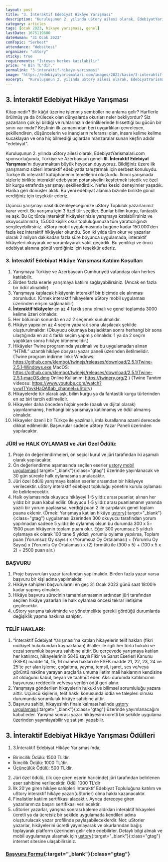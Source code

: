 ```yaml
---
layout: post
title: "3. İnteraktif Edebiyat Hikâye Yarışması"
description: "Kuruluşunun 2. yılında uStory ailesi olarak, EdebiyatYarismalari.com sponsorluğunda, Türkiye ve Azerbaycan geneli III. İnteraktif Edebiyat Yarışması'nı duyurmaktan büyük heyecan duyuyoruz."
category: articles
tags: [ocak 2023, hikaye yarışması, genel]
lastDate: 1675119600
dateHuman: "31 Ocak 2023"
comTopic: "Serbest"
attendance: "Websitesi"
organizer: "uStory"
sticky: true
requirements: "İsteyen herkes katılabilir"
price: "4 Bin TL'dir."
permalink: "3-interaktif-hikaye-yarismasi"
image: "https://edebiyatyarismalari.com/images/2022/kasim/3-interaktif-hikaye-yarismasi.jpg"
excerpt:  "Kuruluşunun 2. yılında uStory ailesi olarak, EdebiyatYarismalari.com sponsorluğunda, Türkiye ve Azerbaycan geneli <strong>3. İnteraktif Edebiyat Yarışması</strong>'nı duyurmaktan büyük heyecan duyuyoruz. "
---
```


## 3. İnteraktif Edebiyat Hikâye Yarışması
Kitap nedir? Bir kâğıt üzerine işlenmiş semboller ne anlama gelir? Harflerle örülmüş ya da örülecek olan dünyalarda okurları neler bekliyordur? Siz yazarların çok iyi bildiği ve ruhlarınızın derinliklerinde hissettiği bu gücün bir sınırı var mıdır? Keşfinin ilk zamanından beri uygarlıkları çevreleyen, şekillendiren, düşüncelerin ve inançların referansı olan, insanı kelime kelime kucaklayan ve ona hiç bilmediği uçlardan manzaralar sunan keşfin adıdır "edebiyat". 

Kuruluşunun 2. yılında uStory ailesi olarak, EdebiyatYarismalari.com sponsorluğunda, Türkiye ve Azerbaycan geneli **III. İnteraktif Edebiyat Yarışması**'nı duyurmaktan büyük heyecan duyuyoruz. Bildiğiniz üzere ilk yarışmamız sizleri interaktif edebiyatla tanıştırmak için serbest konuluydu. Türkçe ilk interaktif kütüphanenin temellerini oluşturdu. İkinci yarışmada sizlerle birlikte interaktif edebiyatın potansiyelini keşfetmek istedik ve özel bir kurgu etrafında yarışmayı şekillendirdik. Nefes kesici deneyimler yaşadık. Harika geri dönüşler aldık. Bu yeni edebiyat alanına bizimle birlikte gönül verdiğiniz için teşekkür ederiz. 

Üçüncü yarışmayı nasıl düzenleyeceğimize uStory Topluluk yazarlarımız karar verdi. Bu yarışma için 3 özel tür seçtiler. Bunlar bilim kurgu, fantastik ve aşk. Bu üç türde interaktif hikâyelerinizle yarışmaya katılabilirsiniz ve okuyucularınıza, 15.000 kişilik okur topluluğumuza tüm yaratıcılığınızı sergileyebilirsiniz.
uStory mobil uygulamasında bugüne kadar 150.000’den fazla kez interaktif hikâyeler okundu. Son iki yılda tüm okur ve yazarlar olarak 2 milyon dakikadan fazla süre boyunca uygulamada, interaktif hikâyeleri okuyarak ve yorumlayarak vakit geçirdik. Bu yenilikçi ve öncü edebiyat alanına gönül verdiğiniz için teşekkür ederiz.

### 3. İnteraktif Edebiyat Hikâye Yarışması Katılım Koşulları
1. Yarışmaya Türkiye ve Azerbaycan Cumhuriyeti vatandaşı olan herkes katılabilir.
2. Birden fazla eserle yarışmaya katılım sağlayabilirsiniz. (Ancak en fazla bir ödül alınabilir)
3. Yarışmaya katılacak hikâyenin interaktif bir biçimde ele alınması zorunludur. (Örnek interaktif hikayelere uStory mobil uygulaması üzerinden erişim sağlanabilir) 
4. **İnteraktif hikâyeler** en az 4 farklı sonu olmalı ve genel toplamda 3000 kelime üzeri olmalıdır.
5. Her bölümün sonunda en az 2 seçenek sunulmalıdır.
6. Hikâye yapısı en az 4 seçim yaparak sona ulaşılacak şekilde oluşturulmalıdır. (Okuyucu okumaya başladıktan sonra herhangi bir sona ulaştığında en az 4 farklı seçim yapmış olmalıdır. 1 ya da 2 seçim yaptıktan sonra hikâye bitmemelidir.)
7. Hikâyeler Twine programında yazılmalı ve bu uygulamadan alınan “HTML” uzantılı hikâye dosyası yazar paneli üzerinden iletilmelidir. 
(Twine program indirme linki:
Windows: https://github.com/klembot/twinejs/releases/download/2.5.1/Twine-2.5.1-Windows.exe
MacOS: https://github.com/klembot/twinejs/releases/download/2.5.1/Twine-2.5.1-macOS.dmg
Online Kullanım: https://twinery.org/2 )
(Twine Tanıtım videosu: https://www.youtube.com/watch?v=wITYovkHaQA&ab_channel=uStory)
8. Hikayelerde tür olarak aşk, bilim kurgu ya da fantastik kurgu türlerinden en az biri tercih edilmelidir.
9. Hikayeler daha önceden hiçbir yerde (basılı ve dijital olarak) yayınlanmamış, herhangi bir yarışmaya katılmamış ve ödül almamış olmalıdır.
10. Hikayeler özenli bir Türkçe ile yazılmalı, imla kurallarına azami derecede dikkat edilmelidir. Başvurular sadece uStory Yazar Paneli üzerinden yapılacaktır.

### JÜRİ ve HALK OYLAMASI ve Jüri Özel Ödülü: 
1. Proje ön değerlendirmeleri, ön seçici kurul ve jüri tarafından iki aşamalı olarak yapılacaktır. 
2. Ön değerlendirme aşamasında seçilen eserler [ustory mobil uygulaması](https://www.ustory.app/?ref=edebiyatyarismalari.com){:target="_blank"}{:class="gtag"} üzerinde yayınlanacak ve 30 gün süreyle halk oylamasına sunulacaktır. 
3. Jüri özel ödülü yarışmaya katılan eserler arasından bir hikâyeye verilecektir. uStory interaktif edebiyat topluluğu yönetim kurulu oylaması ile belirlenecektir.
4. Halk oylamasında okuyucu hikâyeyi 1-5 yıldız arası puanlar, alınan her yıldız bir puan kabul edilir. Okuyucu 1-5 yıldız arası puanlamanın yanında yazılı bir yorum paylaşırsa, verdiği puan 2 ile çarpılarak genel toplam puana eklenir. (Örnek: Yarışmaya katılan hikâye [ustory](https://www.ustory.app/?ref=edebiyatyarismalari.com){:target="_blank"}{:class="gtag"} uygulaması üzerinden 300 okuyucu tarafından yorum yapılmadan sadece 5 yıldız ile oylanmış olsun bu durumda 300 x 5= 1500 puan hikâyenin toplam puanı olur. Eğer 300 yorumsuz 5 yıldızlı oylamaya ek olarak 100 tane 5 yıldızlı yorumlu oylama yapılırsa, Toplam puan (Yorumsuz Oy sayısı) x (Yorumsuz Oy Ortalaması) + (Yorumlu Oy Sayısı) x (Yorumlu Oy Ortalaması) x (2) formülü ile (300 x 5) + (100 x 5 x 2) = 2500 puan alır.)

### BAŞVURU 
1. Proje başvuruları yazar tarafından yapılmalıdır. Birden fazla yazar varsa başvuru bir kişi adına yapılmalıdır. 
2. Hikâye sahipleri başvurularını en geç 31 Ocak 2023 günü saat 18:00’e kadar yapmış olmalıdır.
3. Hikâye başvuru sürecinin tamamlanmasının ardından jüri tarafından seçilen hikâye yazarları ile halk oylaması öncesi tekrar iletişime geçilecektir. 
4. uStory yarışma takviminde ve yönetmelikte gerekli gördüğü durumlarda değişiklik yapma hakkına sahiptir.

### TELİF HAKLARI: 
1. “İnteraktif Edebiyat Yarışması”na katılan hikayelerin telif hakları (fikri mülkiyet hukukundan kaynaklanan) ihlaller ile ilgili her türlü hukuki ve cezai sorumluk başvuru sahibine aittir. Bu çerçevede yarışmaya katılan her katılımcı, hikayelerinin 5846 sayılı Fikir ve Sanat Eserleri Kanunu (FSEK) madde 14, 15, 16 manevi hakları ile FSEK madde 21, 22, 23, 24 ve 25’te yer alan işleme, çoğaltma, yayma, temsil, işaret, ses ve/veya görüntü nakline yarayan araçlarla umuma iletim mali haklarının kendisine ait olduğunu kabul, beyan ve taahhüt eder. Aksi durumda katılımcının başvurusu reddedilir ve/veya verilen ödül geri alınır.
2. Yarışmaya gönderilen hikayelerin hukuki ve bilimsel sorumluluğu yazara aittir. Üçüncü kişilerin, telif hakkı konusunda iddia ve talepleri olması durumunda sorumluluk hikâye sahibine aittir.
3. Başvuru sahibi, hikayesinin finale kalması halinde [ustory uygulaması](https://www.ustory.app/?ref=edebiyatyarismalari.com){:target="_blank"}{:class="gtag"} üzerinde yayımlanacağını kabul eder. Yarışma sonrası yazar hikâyesini ücretli bir şekilde uygulama üzerinden yayımlayabilir ve satışını yapabilir. 

## 3. İnteraktif Edebiyat Hikâye Yarışması Ödülleri
1.	3.İnteraktif Edebiyat Hikâye Yarışması’nda; 
  - Birincilik Ödülü: 1500 TL’dir. 
  - İkincilik Ödülü: 1000 TL’dir. 
  - Üçüncülük Ödülü: 500 TL’dir.
2. Jüri özel ödülü, (ilk üçe giren eserin haricinde) jüri tarafından belirlenen eser sahibine verilecektir. Ödül 1000 TL’dir
3. İlk 20’ye giren hikâye sahipleri İnteraktif Edebiyat Topluluğuna katılım ve uStory interaktif hikâye yazarı(uStorier) olma hakkı kazanacaktır. 
4. Finalistler katılım sertifikası alacaktır. Ayrıca dereceye giren yazarlarımıza başarı sertifikası verilecektir.
5. uStorier yazarlar, yarışma sonrası kaleme aldıkları interaktif hikayeleri ücretli ya da ücretsiz bir şekilde uygulamada kendileri adına oluşturulacak yazar profilinde paylaşabileceklerdir.
Not: uStorier yazarlar, hikâyelerini ücretli yayınlayarak ve okurlarından bağış toplayarak platform üzerinden gelir elde edebilirler.
Detaylı bilgi almak ve mobil uygulamaya ulaşmak için [ustory](https://www.ustory.app/?ref=edebiyatyarismalari.com){:target="_blank"}{:class="gtag"} internet sitesine ulaşabilirsiniz.

### [Başvuru Formu](https://ustorier.ustory.app?ref=edebiyatyarismalari.com){:target="_blank"}{:class="gtag"}
